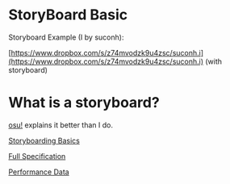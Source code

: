 # StoryBoard Basic

Storyboard Example (I by suconh):

[https://www.dropbox.com/s/z74mvodzk9u4zsc/suconh.i](https://www.dropbox.com/s/z74mvodzk9u4zsc/suconh.i) (with storyboard)

# What is a storyboard?

[osu!](https://osu.ppy.sh/help/wiki/Storyboards) explains it better than I do.

[Storyboarding Basics](https://www.notion.so/Storyboarding-Basics-7897a9b0112841b09bd5e0b465d22a51)

[Full Specification](../reference/storyboard/specification)

[Performance Data](https://www.notion.so/194b52facc824d28a5756fb420d206c3?v=9f9b51b1ab2342d2876ee338a9648564)
